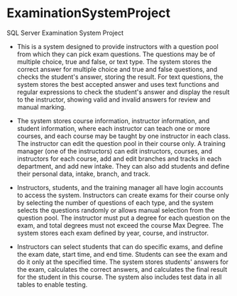 # ExaminationSystemProject
SQL Server Examination System Project

* This is a system designed to provide instructors with a question pool from which they can pick exam questions. The questions may be of multiple choice, true and false, or text type. 
The system stores the correct answer for multiple choice and true and false questions, and checks the student's answer, storing the result. For text questions, the system stores the best accepted answer and uses text functions and regular expressions to check the student's answer and display the result to the instructor, showing valid and invalid answers for review and manual marking.


* The system stores course information, instructor information, and student information, where each instructor can teach one or more courses, and each course may be taught by one instructor in each class. 
The instructor can edit the question pool in their course only. A training manager (one of the instructors) can edit instructors, courses, and instructors for each course, add and edit branches and tracks in each department, and add new intake. They can also add students and define their personal data, intake, branch, and track.


* Instructors, students, and the training manager all have login accounts to access the system. Instructors can create exams for their course only by selecting the number of questions of each type, and the system selects the questions randomly or allows manual selection from the question pool. The instructor must put a degree for each question on the exam, and total degrees must not exceed the course Max Degree. The system stores each exam defined by year, course, and instructor.


* Instructors can select students that can do specific exams, and define the exam date, start time, and end time. Students can see the exam and do it only at the specified time. The system stores students' answers for the exam, calculates the correct answers, and calculates the final result for the student in this course. The system also includes test data in all tables to enable testing.
